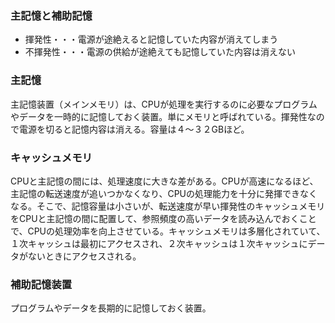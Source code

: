 ### 主記憶と補助記憶
- 揮発性・・・電源が途絶えると記憶していた内容が消えてしまう
- 不揮発性・・・電源の供給が途絶えても記憶していた内容は消えない
### 主記憶
主記憶装置（メインメモリ）は、CPUが処理を実行するのに必要なプログラムやデータを一時的に記憶しておく装置。単にメモリと呼ばれている。揮発性なので電源を切ると記憶内容は消える。容量は４～３２GBほど。
### キャッシュメモリ
CPUと主記憶の間には、処理速度に大きな差がある。CPUが高速になるほど、主記憶の転送速度が追いつかなくなり、CPUの処理能力を十分に発揮できなくなる。そこで、記憶容量は小さいが、転送速度が早い揮発性のキャッシュメモリをCPUと主記憶の間に配置して、参照頻度の高いデータを読み込んでおくことで、CPUの処理効率を向上させている。キャッシュメモリは多層化されていて、１次キャッシュは最初にアクセスされ、２次キャッシュは１次キャッシュにデータがないときにアクセスされる。
### 補助記憶装置
プログラムやデータを長期的に記憶しておく装置。
